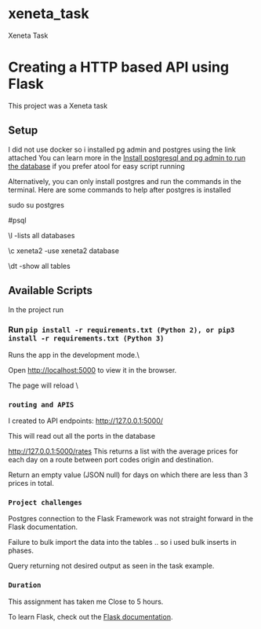 # xeneta_task
Xeneta Task

# Creating a HTTP based API using Flask

This project was a Xeneta task 

## Setup

I did not use docker so i installed pg admin and postgres using the link attached
You can learn more in the [Install postgresql and pg admin to run the database](https://tecadmin.net/how-to-install-postgresql-in-ubuntu-20-04/) if you prefer atool for easy script running


Alternatively, you can only install postgres and run the commands in the terminal.
Here are some commands to help after postgres is installed

sudo su postgres

#psql

\l                  -lists all databases

\c xeneta2          -use xeneta2 database

\dt                  -show all tables

## Available Scripts
In the project run

### Run `pip install -r requirements.txt (Python 2), or pip3 install -r requirements.txt (Python 3)`

Runs the app in the development mode.\

Open [http://localhost:5000](http://localhost:5000) to view it in the browser.

The page will reload \

### `routing and APIS`

I created to API endpoints:
http://127.0.0.1:5000/ 

This will read out all the ports in the database


http://127.0.0.1:5000/rates
This  returns a list with the average prices for each day on a route between port codes origin and destination. 

Return an empty value (JSON null) for days on which there are less than 3 prices in total.


### `Project challenges`

Postgres connection to the Flask Framework was not straight forward in the Flask documentation.

Failure to bulk import the data into the tables .. so i used bulk inserts in phases.

Query returning not desired output as seen in the task example.

### `Duration`

This assignment has taken me Close to 5 hours.



To learn Flask, check out the [Flask documentation](https://flask.palletsprojects.com/en/2.0.x/).

